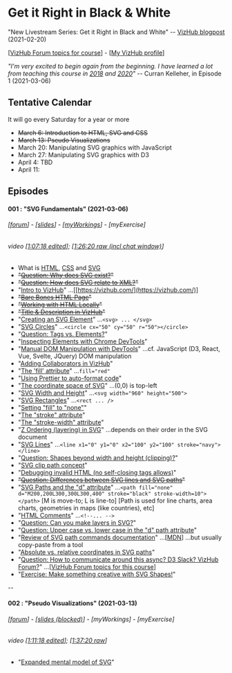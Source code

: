 # Get it Right in Black & White

"New Livestream Series: Get it Right in Black and White" -- [VizHub blogpost](https://vizhub.com/blog/2021/02/20/new-livestream-series-get-it-right-in-black-and-white/) (2021-02-20)

[[VizHub Forum topics for course](https://vizhub.com/forum/c/get-it-right/10)] - [[My VizHub profile](https://vizhub.com/mbeveridge)]

_"I'm very excited to begin again from the beginning. I have learned a lot from teaching this course in [2018](https://github.com/curran/dataviz-course-2018) and [2020](https://datavis.tech/datavis-2020/)"_ -- Curran Kelleher, in Episode 1 (2021-03-06)

## Tentative Calendar
It will go every Saturday for a year or more

* ~~March 6: Introduction to HTML, SVG and CSS~~
* ~~March 13: Pseudo Visualizations~~
* March 20: Manipulating SVG graphics with JavaScript
* March 27: Manipulating SVG graphics with D3
* April 4: TBD
* April 11:


## Episodes

#### 001 : "SVG Fundamentals" (2021-03-06)
###### [_[forum](https://vizhub.com/forum/t/episode-1-svg-fundamentals/111)_] - [_[slides](https://docs.google.com/presentation/d/1RcUnOuJuDzNuZYX_2wqyWD2_1SHixtOT89Rr2a-6lp4/)_] - [_[myWorkings](https://vizhub.com/mbeveridge/3dc97f59afca440da2661c1d9d76bf82)_] - [_myExercise_]

###### video [[1:07:18 edited](https://www.youtube.com/watch?v=UQ_kqGDM8A4)]; [[1:26:20 raw (incl chat window)](https://www.youtube.com/watch?v=qaiS88ocS2M)]

* What is [HTML](https://youtu.be/UQ_kqGDM8A4?t=477), [CSS](https://youtu.be/UQ_kqGDM8A4?t=641) and [SVG](https://youtu.be/UQ_kqGDM8A4?t=703)
* ~~"[Question: Why does SVG exist?](https://youtu.be/UQ_kqGDM8A4?t=851)"~~
* ~~"[Question: How does SVG relate to XML?](https://youtu.be/UQ_kqGDM8A4?t=985)"~~
* "[Intro to VizHub](https://youtu.be/UQ_kqGDM8A4?t=1275)" ...[[https://vizhub.com/](https://vizhub.com/)]
* ~~"[Bare Bones HTML Page](https://youtu.be/UQ_kqGDM8A4?t=1463)"~~
* ~~"[Working with HTML Locally](https://youtu.be/UQ_kqGDM8A4?t=1668)"~~
* ~~"[Title & Description in VizHub](https://youtu.be/UQ_kqGDM8A4?t=1781)"~~
* "[Creating an SVG Element](https://youtu.be/UQ_kqGDM8A4?t=1844)" ...`<svg> ... </svg>`
* "[SVG Circles](https://youtu.be/UQ_kqGDM8A4?t=1924)" ...`<circle cx="50" cy="50" r="50"></circle>`
* "[Question: Tags vs. Elements?](https://youtu.be/UQ_kqGDM8A4?t=1999)"
* "[Inspecting Elements with Chrome DevTools](https://youtu.be/UQ_kqGDM8A4?t=2115)"
* "[Manual DOM Manipulation with DevTools](https://youtu.be/UQ_kqGDM8A4?t=2212)" ...cf. JavaScript (D3, React, Vue, Svelte, JQuery) DOM manipulation
* "[Adding Collaborators in VizHub](https://youtu.be/UQ_kqGDM8A4?t=2344)"
* "[The 'fill' attribute](https://youtu.be/UQ_kqGDM8A4?t=2407)" ...`fill="red"`
* "[Using Prettier to auto-format code](https://youtu.be/UQ_kqGDM8A4?t=2431)"
* "[The coordinate space of SVG](https://youtu.be/UQ_kqGDM8A4?t=2483)" ...(0,0) is top-left
* "[SVG Width and Height](https://youtu.be/UQ_kqGDM8A4?t=2546)" ...`<svg width="960" height="500">`
* "[SVG Rectangles](https://youtu.be/UQ_kqGDM8A4?t=2599)" ...`<rect ... />`
* "[Setting "fill" to "none"](https://youtu.be/UQ_kqGDM8A4?t=2626)"
* "[The "stroke" attribute](https://youtu.be/UQ_kqGDM8A4?t=2636)"
* "[The "stroke-width" attribute](https://youtu.be/UQ_kqGDM8A4?t=2655)"
* "[Z Ordering (layering) in SVG](https://youtu.be/UQ_kqGDM8A4?t=2670)" ...depends on their order in the SVG document
* "[SVG Lines](https://youtu.be/UQ_kqGDM8A4?t=2756)" ...`<line x1="0" y1="0" x2="100" y2="100" stroke="navy"></line>`
* "[Question: Shapes beyond width and height (clipping)?](https://youtu.be/UQ_kqGDM8A4?t=2817)"
* "[SVG clip path concept](https://youtu.be/UQ_kqGDM8A4?t=2925)"
* "[Debugging invalid HTML (no self-closing tags allows)](https://youtu.be/UQ_kqGDM8A4?t=2951)"
* ~~"[Question: Differences between SVG lines and SVG paths](https://youtu.be/UQ_kqGDM8A4?t=3093)"~~
* "[SVG Paths and the "d" attribute](https://youtu.be/UQ_kqGDM8A4?t=3180)" ...`<path fill="none" d="M200,200L300,300L300,400" stroke="black" stroke-width=10"></path>` [M is move-to; L is line-to] [Path is used for line charts, area charts, geometries in maps (like countries), etc]
* "[HTML Comments](https://youtu.be/UQ_kqGDM8A4?t=3395)" ...`<!--... -->`
* "[Question: Can you make layers in SVG?](https://youtu.be/UQ_kqGDM8A4?t=3424)"
* "[Question: Upper case vs. lower case in the "d" path attribute](https://youtu.be/UQ_kqGDM8A4?t=3476)"
* "[Review of SVG path commands documentation](https://youtu.be/UQ_kqGDM8A4?t=3557)" ...[[MDN](https://developer.mozilla.org/en-US/docs/Web/SVG/Attribute/d#path_commands)] ...but usually copy-paste from a tool
* "[Absolute vs. relative coordinates in SVG paths](https://youtu.be/UQ_kqGDM8A4?t=3651)"
* "[Question: How to communicate around this async? D3 Slack? VizHub Forum?](https://youtu.be/UQ_kqGDM8A4?t=3721)" ...[[VizHub Forum topics for this course](https://vizhub.com/forum/c/get-it-right/10)]
* "[Exercise: Make something creative with SVG Shapes!](https://youtu.be/UQ_kqGDM8A4?t=3831)"

--

#### 002 : "Pseudo Visualizations" (2021-03-13)
###### [_[forum](https://vizhub.com/forum/t/episode-2-pseudo-visualizations/138)_] - [_[slides (blocked)](https://docs.google.com/presentation/d/1QXHKfzkY6Qh-sy2iqxFS2_V-5KrmvwYumPTRG_YBgrs/)_] - [_myWorkings_] - [_myExercise_]

###### video [[1:11:18 edited](https://www.youtube.com/watch?v=UunbNeXhhaU)]; [[1:37:20 raw](https://www.youtube.com/watch?v=f5mYd-ufank)]

* "[Expanded mental model of SVG](https://youtu.be/UunbNeXhhaU?t=89)"